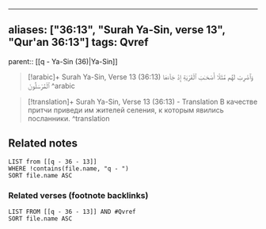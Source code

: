 
---
aliases: ["36:13", "Surah Ya-Sin, verse 13", "Qur'an 36:13"]
tags: Qvref
---

parent:: [[q - Ya-Sin (36)|Ya-Sin]]

> [!arabic]+ Surah Ya-Sin, Verse 13 (36:13)
> <span class="quran-arabic">وَٱضْرِبْ لَهُم مَّثَلًا أَصْحَـٰبَ ٱلْقَرْيَةِ إِذْ جَآءَهَا ٱلْمُرْسَلُونَ</span>
^arabic

> [!translation]+ Surah Ya-Sin, Verse 13 (36:13) - Translation
> В качестве притчи приведи им жителей селения, к которым явились посланники.
^translation



## Related notes
```dataview
LIST from [[q - 36 - 13]]
WHERE !contains(file.name, "q - ")
SORT file.name ASC
```

### Related verses (footnote backlinks)
```dataview
LIST FROM [[q - 36 - 13]] AND #Qvref
SORT file.name ASC
```

